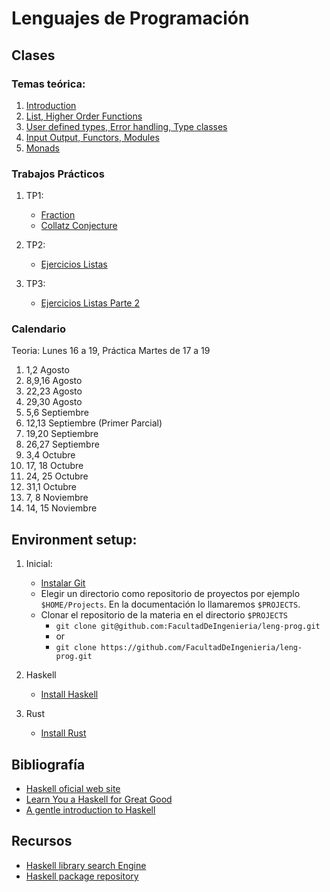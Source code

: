 # Lenguajes de Programación

## Clases

### Temas teórica:
1. [Introduction](classes/Class-01.slides.html)
2. [List, Higher Order Functions](classes/Class-02.slides.html)
3. [User defined types, Error handling, Type classes](classes/Class-03.slides.html)
4. [Input Output, Functors, Modules](classes/Class-04.slides.html)
5. [Monads](classes/Class-05.slides.html)


### Trabajos Prácticos
1. TP1:
    - [Fraction](exercises/fraction/README.md)  
    - [Collatz Conjecture](exercises/collatz-conjecture/README.md)  

2. TP2:
    - [Ejercicios Listas](exercises/lists/README.md)  

3. TP3:
    - [Ejercicios Listas Parte 2](exercises/lists2/README.md) 

     
### Calendario
Teoria: Lunes 16 a 19, Práctica Martes de 17 a 19

1. 1,2 Agosto
2. 8,9,16 Agosto
3. 22,23 Agosto 
4. 29,30 Agosto 
5. 5,6 Septiembre 
6. 12,13 Septiembre (Primer Parcial)
7. 19,20 Septiembre 
8. 26,27 Septiembre 
9. 3,4 Octubre 
10. 17, 18 Octubre 
11. 24, 25 Octubre
12. 31,1 Octubre 
13. 7, 8 Noviembre
14. 14, 15 Noviembre


## Environment setup:
   
1. Inicial:
    - [Instalar Git](install-git.md)
    - Elegir un directorio como repositorio de proyectos por ejemplo `$HOME/Projects`. En la documentación lo llamaremos `$PROJECTS`.
    - Clonar el repositorio de la materia en el directorio `$PROJECTS`
        - `git clone git@github.com:FacultadDeIngenieria/leng-prog.git` 
        - or
        - `git clone https://github.com/FacultadDeIngenieria/leng-prog.git` 

2. Haskell
    - [Install Haskell](install-haskell.md)
    
3. Rust
    - [Install Rust](install-rust.md)

## Bibliografía

* [Haskell oficial web site](https://www.haskell.org)
* [Learn You a Haskell for Great Good](http://learnyouahaskell.com)
* [A gentle introduction to Haskell](files/haskell-98-tutorial.pdf)

## Recursos

* [Haskell library search Engine](https://hoogle.haskell.org)
* [Haskell package repository](https://hackage.haskell.org)





